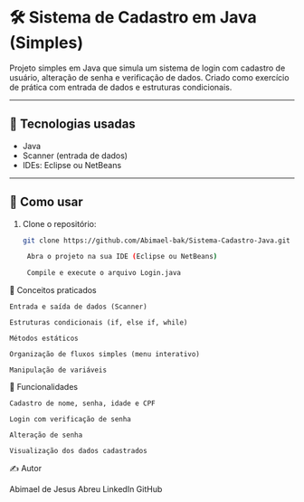 # 🛠️ Sistema de Cadastro em Java (Simples)

Projeto simples em Java que simula um sistema de login com cadastro de usuário, alteração de senha e verificação de dados. Criado como exercício de prática com entrada de dados e estruturas condicionais.

---

## 🚀 Tecnologias usadas

- Java
- Scanner (entrada de dados)
- IDEs: Eclipse ou NetBeans

---

## 🔧 Como usar

1. Clone o repositório:
   ```bash
   git clone https://github.com/Abimael-bak/Sistema-Cadastro-Java.git

    Abra o projeto na sua IDE (Eclipse ou NetBeans)

    Compile e execute o arquivo Login.java

🧠 Conceitos praticados

    Entrada e saída de dados (Scanner)

    Estruturas condicionais (if, else if, while)

    Métodos estáticos

    Organização de fluxos simples (menu interativo)

    Manipulação de variáveis

📌 Funcionalidades

    Cadastro de nome, senha, idade e CPF

    Login com verificação de senha

    Alteração de senha

    Visualização dos dados cadastrados

✍️ Autor

Abimael de Jesus Abreu
LinkedIn
GitHub
